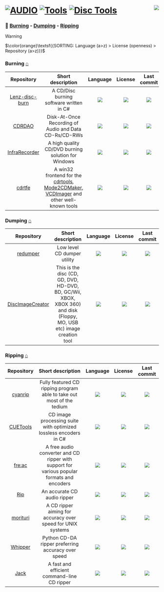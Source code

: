 # [![AUDIO](https://flat.badgen.net/badge/HyMPS/AUDIO/green?scale=1.8)](https://github.com/FORARTfe/HyMPS#- "AUDIO section") [![Tools](https://flat.badgen.net/badge/HyMPS/Tools/blue?scale=1.8&label=)](https://github.com/FORARTfe/HyMPS/blob/main/Audio/Tools.md#-- "Tools page") [![Disc Tools](https://flat.badgen.net/badge/HyMPS/Disc%20Tools/red?scale=1.8&label=)](#--- "Disc Tools sub") <img align="right" src="https://api.visitorbadge.io/api/daily?path=https%3A%2F%2Fgithub.com%2FFORARTfe%2FHyMPS%2Fblob%2Fmain%2FAudio%2FDiscsTools.md&label=Today's%20visitors&labelColor=%23323232&countColor=%23c2ff00&style=flat-square&labelStyle=none">

### 📁 [Burning](#burning-) - [Dumping](#dumping-) - [Ripping](#ripping-)

> [!WARNING]
> $\color{orange}\textsf{{SORTING: Language (a>z) > License (openness) > Repository (a>z)}}$

### Burning [⌂](#--)
|Repository|Short description|Language|License|Last commit|
|:-:|:-:|:-:|:-:|:-:|
|[Lenz-disc-burn](https://github.com/LenzB1987/Lenz-disc-burn#readme)|A CD/Disc burning software written in C#|[![](https://img.shields.io/github/languages/top/LenzB1987/Lenz-disc-burn?color=pink&style=flat-square)](https://github.com/LenzB1987/Lenz-disc-burn/graphs/contributors)|[![](https://flat.badgen.net/github/license/LenzB1987/Lenz-disc-burn?label=)](https://github.com/LenzB1987/Lenz-disc-burn/blob/master/LICENSE)|[![](https://img.shields.io/github/last-commit/LenzB1987/Lenz-disc-burn?style=flat-square&label=)](https://github.com/LenzB1987/Lenz-disc-burn/graphs/code-frequency)|
|[CDRDAO](https://sourceforge.net/projects/cdrdao/)|Disk-At-Once Recording of Audio and Data CD-Rs/CD-RWs|[![](https://img.shields.io/github/languages/top/cdrdao/cdrdao?color=pink&style=flat-square)](https://github.com/cdrdao/cdrdao/graphs/contributors)|[![](https://flat.badgen.net/github/license/cdrdao/cdrdao?label=)](https://github.com/cdrdao/cdrdao/blob/master/COPYING)|[![](https://img.shields.io/github/last-commit/cdrdao/cdrdao/master?style=flat-square&label=)](https://github.com/cdrdao/cdrdao/graphs/code-frequency)|
|[InfraRecorder](https://sourceforge.net/projects/infrarecorder/)|A high quality CD/DVD burning solution for Windows|[![](https://img.shields.io/badge/C%2B%2B-pink?style=flat-square)](https://sourceforge.net/p/infrarecorder/code)|[![](https://img.shields.io/badge/GPL_2.0-blue?style=flat-square)](#)|[![](https://img.shields.io/date/1346513995?color=lightgrey&style=flat-square&label=)](https://sourceforge.net/p/infrarecorder/code/commit_browser)|
|[cdrtfe](https://sourceforge.net/projects/cdrtfe/)|A win32 frontend for the [cdrtools](https://web.archive.org/web/20140619183227/http://cdrecord.org/private/cdrecord.html), [Mode2CDMaker](http://www.geocities.ws/dextstuff/mode2cdmaker.html), [VCDImager](https://www.gnu.org/software/vcdimager/) and other well-known tools|[![](https://img.shields.io/badge/Delphi%2FKylix-pink?style=flat-square)](https://sourceforge.net/p/cdrtfe/code)|[![](https://img.shields.io/badge/Other%20License-blue?style=flat-square)](#)|[![](https://img.shields.io/date/1514805502?color=lightgrey&style=flat-square&label=)](https://sourceforge.net/p/cdrtfe/code/commit_browser)|


### Dumping [⌂](#--)
|Repository|Short description|Language|License|Last commit|
|:-:|:-:|:-:|:-:|:-:|
|[redumper](https://github.com/superg/redumper#readme)|Low level CD dumper utility|[![](https://img.shields.io/github/languages/top/superg/redumper?color=pink&style=flat-square)](https://github.com/superg/redumper/graphs/contributors)|[![](https://flat.badgen.net/github/license/superg/redumper?label=)](https://github.com/superg/redumper/blob/main/LICENSE)|[![](https://img.shields.io/github/last-commit/superg/redumper?style=flat-square&label=)](https://github.com/superg/redumper/graphs/code-frequency)|
|[DiscImageCreator](https://github.com/saramibreak/DiscImageCreator#readme)|This is the disc (CD, GD, DVD, HD-DVD, BD, GC/Wii, XBOX, XBOX 360) and disk (Floppy, MO, USB etc) image creation tool|[![](https://img.shields.io/github/languages/top/saramibreak/DiscImageCreator?color=pink&style=flat-square)](https://github.com/saramibreak/DiscImageCreator/graphs/contributors)|[![](https://flat.badgen.net/github/license/saramibreak/DiscImageCreator?label=)](https://github.com/saramibreak/DiscImageCreator/blob/master/LICENSE)|[![](https://img.shields.io/github/last-commit/saramibreak/DiscImageCreator/master?style=flat-square&label=)](https://github.com/saramibreak/DiscImageCreator/graphs/code-frequency)|


### Ripping [⌂](#--)
|Repository|Short description|Language|License|Last commit|
|:-:|:-:|:-:|:-:|:-:|
|[cyanrip](https://github.com/cyanreg/cyanrip#readme)|Fully featured CD ripping program able to take out most of the tedium|[![](https://img.shields.io/github/languages/top/cyanreg/cyanrip?color=pink&style=flat-square)](https://github.com/cyanreg/cyanrip/graphs/contributors)|[![](https://flat.badgen.net/github/license/cyanreg/cyanrip?label=)](https://github.com/cyanreg/cyanrip/blob/master/LICENSE.md)|[![](https://img.shields.io/github/last-commit/cyanreg/cyanrip?style=flat-square&label=)](https://github.com/cyanreg/cyanrip/graphs/code-frequency)|
|[CUETools](https://github.com/gchudov/cuetools.net#readme)|CD image processing suite with optimized lossless encoders in C#|[![](https://img.shields.io/github/languages/top/gchudov/cuetools.net?color=pink&style=flat-square)](https://github.com/gchudov/cuetools.net/graphs/contributors)|[![](https://flat.badgen.net/badge/license/Other/blue?label=)](https://github.com/gchudov/cuetools.net/blob/master/License.txt)|[![](https://img.shields.io/github/last-commit/gchudov/cuetools.net/master?style=flat-square&label=)](https://github.com/gchudov/cuetools.net/graphs/code-frequency)|
|[fre:ac](https://github.com/enzo1982/freac#readme)|A free audio converter and CD ripper with support for various popular formats and encoders|[![](https://img.shields.io/github/languages/top/enzo1982/freac?color=pink&style=flat-square)](https://github.com/enzo1982/freac/graphs/contributors)|[![](https://flat.badgen.net/github/license/enzo1982/freac?label=)](https://github.com/enzo1982/freac/blob/master/COPYING)|[![](https://img.shields.io/github/last-commit/enzo1982/freac/master?style=flat-square&label=)](https://github.com/enzo1982/freac/graphs/code-frequency)|
|[Rip](https://github.com/sbooth/Rip#readme)|An accurate CD audio ripper|[![](https://img.shields.io/github/languages/top/sbooth/Rip?color=pink&style=flat-square)](https://github.com/sbooth/Rip/graphs/contributors)|[![](https://flat.badgen.net/github/license/sbooth/Rip?label=)](https://github.com/sbooth/Rip/blob/master/COPYING.txt)|[![](https://img.shields.io/github/last-commit/sbooth/Rip/master?style=flat-square&label=)](https://github.com/sbooth/Rip/graphs/code-frequency)|
|[morituri](https://github.com/thomasvs/morituri#readme)|A CD ripper aiming for accuracy over speed for UNIX systems|[![](https://img.shields.io/github/languages/top/thomasvs/morituri?color=pink&style=flat-square)](https://github.com/thomasvs/morituri/graphs/contributors)|[![](https://flat.badgen.net/github/license/thomasvs/morituri?label=)](https://github.com/thomasvs/morituri/blob/master/COPYING)|[![](https://img.shields.io/github/last-commit/thomasvs/morituri/master?style=flat-square&label=)](https://github.com/thomasvs/morituri/graphs/code-frequency)|
|[Whipper](https://github.com/whipper-team/whipper#readme)|Python CD-DA ripper preferring accuracy over speed|[![](https://img.shields.io/github/languages/top/whipper-team/whipper?color=pink&style=flat-square)](https://github.com/whipper-team/whipper/graphs/contributors)|[![](https://flat.badgen.net/github/license/whipper-team/whipper?label=)](https://github.com/whipper-team/whipper/blob/master/LICENSE)|[![](https://img.shields.io/github/last-commit/whipper-team/whipper/master?style=flat-square&label=)](https://github.com/whipper-team/whipper/graphs/code-frequency)|
|[Jack](https://github.com/jack-cli-cd-ripper/jack#readme)|A fast and efficient command-line CD ripper|[![](https://img.shields.io/github/languages/top/jack-cli-cd-ripper/jack?color=pink&style=flat-square)](https://github.com/jack-cli-cd-ripper/jack/graphs/contributors)|[![](https://flat.badgen.net/github/license/jack-cli-cd-ripper/jack?label=)](https://github.com/jack-cli-cd-ripper/jack/blob/master/LICENSE)|[![](https://img.shields.io/github/last-commit/jack-cli-cd-ripper/jack/python3-mb?style=flat-square&label=)](https://github.com/jack-cli-cd-ripper/jack/graphs/code-frequency)|

